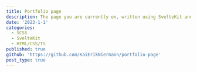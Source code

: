 ```yaml
---
title: Portfolio page
description: The page you are currently on, written using SvelteKit and TypeScript. Additionally I am using mdsvex to render the markdown. The page is hosted using vercel.
date: '2023-1-1'
categories:
  - SCSS 
  - SvelteKit
  - HTML/CSS/TS
published: true
github: 'https://github.com/KaiErikNiermann/portfolio-page'
post_type: true
---
```


